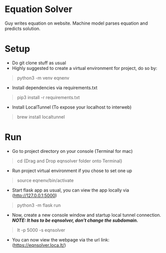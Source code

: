 # Equation Solver
Guy writes equation on website. Machine model parses equation and predicts solution.

# Setup
- Do git clone stuff as usual
- Highly suggested to create a virtual environment for project, do so by:
> python3 -m venv eqnenv
- Install dependencies via requirements.txt
> pip3 install -r requirements.txt
- Install LocalTunnel (To expose your localhost to interweb)
> brew install localtunnel

# Run
- Go to project directory on your console (Terminal for mac)
> cd {Drag and Drop eqnsolver folder onto Terminal}
- Run project virtual environment if you chose to set one up
> source eqnenv/bin/activate
- Start flask app as usual, you can view the app locally via (http://127.0.0.1:5000)
> python3 -m flask run

- Now, create a new console window and startup local tunnel connection. ***NOTE: It has to be eqnsolver, don't change the subdomain.***
> lt -p 5000 -s eqnsolver
- You can now view the webpage via the url link: (https://eqnsolver.loca.lt/)
